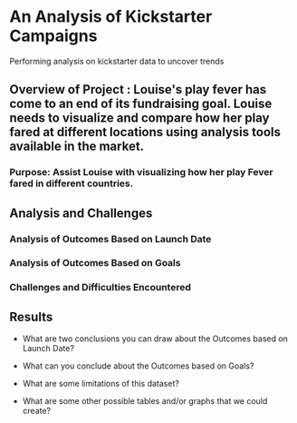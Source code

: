 # An Analysis of Kickstarter Campaigns
Performing analysis on kickstarter data to uncover trends
## Overview of Project : Louise's play fever has come to an end of its fundraising goal. Louise needs to visualize and compare how her play fared at different locations using analysis tools available in the market.

### Purpose: Assist Louise with visualizing how her play Fever fared in different countries.

## Analysis and Challenges
	
### Analysis of Outcomes Based on Launch Date

### Analysis of Outcomes Based on Goals

### Challenges and Difficulties Encountered

## Results

- What are two conclusions you can draw about the Outcomes based on Launch Date?

- What can you conclude about the Outcomes based on Goals?

- What are some limitations of this dataset?

- What are some other possible tables and/or graphs that we could create?
